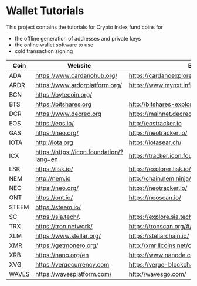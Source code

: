 #  Wallet Tutorials

This project contains the tutorials for Crypto Index fund coins for

* the offline generation of addresses and private keys
* the online wallet software to use
* cold transaction signing



| Coin  | Website                        | Block Explorer                           | Tutorial       |
| ----- | ------------------------------ | ---------------------------------------- | -------------- |
| ADA   | <https://www.cardanohub.org/>  | <https://cardanoexplorer.com/>           | [here](/ADA)   |
| ARDR  | <https://www.ardorplatform.org/> | <https://www.mynxt.info/asset/12422608354438203866> | [here](/ARDR)  |
| BCN   | <https://bytecoin.org/>        |      | [here](/BCN)   |
| BTS | <https://bitshares.org> | <http://bitshares-explorer.io> | [here](/BTS)|
| DCR | <https://www.decred.org> | <https://mainnet.decred.org/> | [here](/DCR)|
| EOS | <https://eos.io/> | <http://eostracker.io> | [here](/EOS) |
| GAS   | <https://neo.org/>               | <https://neotracker.io/>                   | [here](/NEO)   |
| IOTA  | <http://iota.org>              | <https://iotasear.ch/>                   | [here](/IOTA)  |
| ICX | <https://https://icon.foundation/?lang=en> | <https://tracker.icon.foundation/> | [here](/ICX) |
| LSK   | <https://lisk.io/>             | <https://explorer.lisk.io/>              | [here](/LSK)   |
| NEM   | <http://nem.io>                | <http://chain.nem.ninja/>                | [here](/NEM)   |
| NEO   | <https://neo.org/>             | <https://neotracker.io/>                 | [here](/NEO)   |
| ONT | <https://ont.io/> | <https://neoscan.io/> | [here](/ONT) |
| STEEM | <https://steem.io/>            |                                          | [here](/STEEM) |
| SC | <https://sia.tech/>.              | <https://explore.sia.tech/>. | [here](/SC) | 
| TRX | <https://tron.network/>          | <https://tronscan.org/#/> | [here](/TRX) |
| XLM   | <https://www.stellar.org/>     | <https://stellarchain.io/>   |   | [here](/XML)   |
| XMR   | <https://getmonero.org/>       | <http://xmr.llcoins.net/checktx.html>    | [here](/XMR)   |
| XRB | <https://nano.org/en>  | <https://www.nanode.co/> | [here](/XRB) |
| XVG   | <https://vergecurrency.com>      | <https://verge-blockchain.info/>           | [here](/XVG)   |
| WAVES | <https://wavesplatform.com/>   | <http://wavesgo.com/>                    | [here](/WAVES) |


